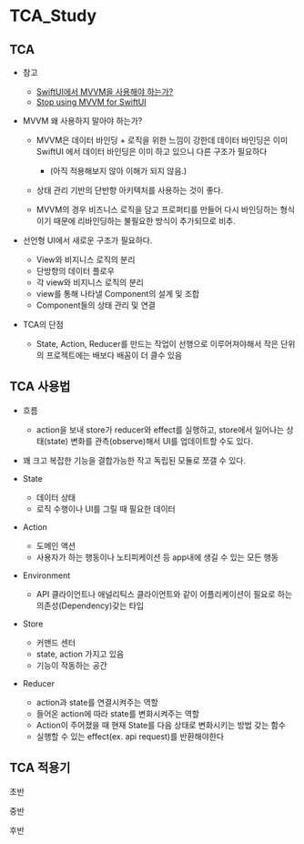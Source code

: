# TCA_Study


## TCA

- 참고
	- [SwiftUI에서 MVVM을 사용해야 하는가?](https://green1229.tistory.com/267)
	- [Stop using MVVM for SwiftUI](https://developer.apple.com/forums/thread/699003)

- MVVM 왜 사용하지 말아야 하는가?
	- MVVM은 데이터 바인딩 + 로직을 위한 느낌이 강한데 데이터 바인딩은 이미 SwiftUI 에서 데이터 바인딩은 이미 하고 있으니 다른 구조가 필요하다
		- (아직 적용해보지 않아 이해가 되지 않음.)

	- 상태 관리 기반의 단반향 아키텍처를 사용하는 것이 좋다.
	- MVVM의 경우 비즈니스 로직을 담고 프로퍼티를 만들어 다시 바인딩하는 형식이기 때문에 리바인딩하는 불필요한 방식이 추가되므로 비추. 

- 선언형 UI에서 새로운 구조가 필요하다.
	- View와 비지니스 로직의 분리
	- 단방향의 데이터 플로우
	- 각 view와 비지니스 로직의 분리
	- view를 통해 나타낼 Component의 설계 및 조합
	- Component들의 상태 관리 및 연결

- TCA의 단점
	- State, Action, Reducer를 만드는 작업이 선행으로 이루어져야해서 작은 단위의 프로젝트에는 배보다 배꼼이 더 클수 있음


## TCA 사용법

- 흐름
	- action을 보내 store가 reducer와 effect를 실행하고, store에서 일어나는 상태(state) 변화를 관측(observe)해서 UI를 업데이트할 수도 있다.

- 꽤 크고 복잡한 기능을 결합가능한 작고 독립된 모듈로 쪼갤 수 있다.

- State
	- 데이터 상태
	- 로직 수행이나 UI를 그릴 때 필요한 데이터

- Action
	- 도메인 액션
	- 사용자가 하는 행동이나 노티피케이션 등 app내에 생길 수 있는 모든 행동

- Environment
	- API 클라이언트나 애널리틱스 클라이언트와 같이 어플리케이션이 필요로 하는 의존성(Dependency)갖는 타입

- Store
	- 커맨드 센터
	- state, action 가지고 있음
	- 기능이 작동하는 공간

- Reducer
	- action과 state를 연결시켜주는 역할
	- 들어온 action에 따라 state를 변화시켜주는 역할
	- Action이 주어졌을 때 현재 State를 다음 상태로 변화시키는 방법 갖는 함수
	- 실행할 수 있는 effect(ex. api request)를 반환해야한다 

## TCA 적용기

초반

중반

후반
